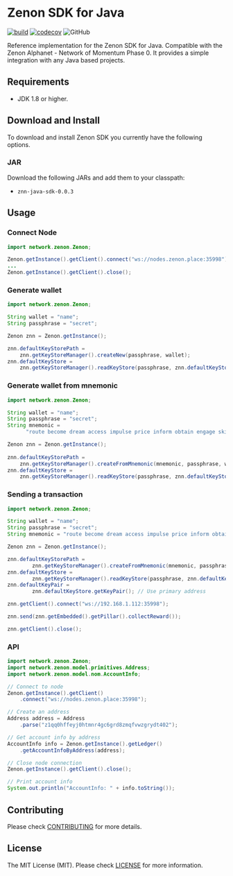 # Zenon SDK for Java

[![build](https://img.shields.io/github/workflow/status/KingGorrin/znn_sdk_java/build)](https://github.com/KingGorrin/znn_sdk_java/actions/workflows/build.yml) [![codecov](https://img.shields.io/codecov/c/github/KingGorrin/znn_sdk_java?token=8WB4pa15fM)](https://codecov.io/gh/KingGorrin/znn_sdk_java) ![GitHub](https://img.shields.io/github/license/KingGorrin/znn_sdk_java)

Reference implementation for the Zenon SDK for Java. Compatible with the Zenon Alphanet - Network of Momentum Phase 0. 
It provides a simple integration with any Java based projects.

## Requirements

- JDK 1.8 or higher.


## Download and Install

To download and install Zenon SDK you currently have the following options.

### JAR

Download the following JARs and add them to your classpath:

- `znn-java-sdk-0.0.3`

## Usage

### Connect Node

```java
import network.zenon.Zenon;

Zenon.getInstance().getClient().connect("ws://nodes.zenon.place:35998");
...
Zenon.getInstance().getClient().close();
```

### Generate wallet

```java
import network.zenon.Zenon;

String wallet = "name";
String passphrase = "secret";

Zenon znn = Zenon.getInstance();

znn.defaultKeyStorePath = 
	znn.getKeyStoreManager().createNew(passphrase, wallet);
znn.defaultKeyStore = 
	znn.getKeyStoreManager().readKeyStore(passphrase, znn.defaultKeyStorePath);
```

### Generate wallet from mnemonic

```java
import network.zenon.Zenon;

String wallet = "name";
String passphrase = "secret";
String mnemonic =
      "route become dream access impulse price inform obtain engage ski believe awful absent pig thing vibrant possible exotic flee pepper marble rural fire fancy";

Zenon znn = Zenon.getInstance();
      
znn.defaultKeyStorePath = 
	znn.getKeyStoreManager().createFromMnemonic(mnemonic, passphrase, wallet);
znn.defaultKeyStore = 
	znn.getKeyStoreManager().readKeyStore(passphrase, znn.defaultKeyStorePath);
```

### Sending a transaction

```java
import network.zenon.Zenon;

String wallet = "name";
String passphrase = "secret";
String mnemonic = "route become dream access impulse price inform obtain engage ski believe awful absent pig thing vibrant possible exotic flee pepper marble rural fire fancy";

Zenon znn = Zenon.getInstance();

znn.defaultKeyStorePath = 
        znn.getKeyStoreManager().createFromMnemonic(mnemonic, passphrase, wallet);
znn.defaultKeyStore = 
        znn.getKeyStoreManager().readKeyStore(passphrase, znn.defaultKeyStorePath);
znn.defaultKeyPair = 
        znn.defaultKeyStore.getKeyPair(); // Use primary address

znn.getClient().connect("ws://192.168.1.112:35998");

znn.send(znn.getEmbedded().getPillar().collectReward());

znn.getClient().close();
```

### API

```java
import network.zenon.Zenon;
import network.zenon.model.primitives.Address;
import network.zenon.model.nom.AccountInfo;

// Connect to node
Zenon.getInstance().getClient()
	.connect("ws://nodes.zenon.place:35998");

// Create an address
Address address = Address
	.parse("z1qq0hffeyj0htmnr4gc6grd8zmqfvwzgrydt402");

// Get account info by address
AccountInfo info = Zenon.getInstance().getLedger()
	.getAccountInfoByAddress(address);

// Close node connection
Zenon.getInstance().getClient().close();

// Print account info
System.out.println("AccountInfo: " + info.toString());
```

## Contributing

Please check [CONTRIBUTING](./CONTRIBUTING.md) for more details.

## License

The MIT License (MIT). Please check [LICENSE](./LICENSE) for more information.
